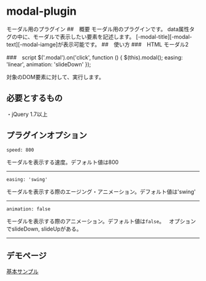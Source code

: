 # modal-plugin

モーダル用のプラグイン
##　概要
モーダル用のプラグインです。
data属性タグの中に、モーダルで表示したい要素を記述します。
[-modal-title][-modal-text][-modal-iamge]が表示可能です。
##　使い方
###　HTML
    <a data-modal-title="AddImage" data-modal-text="モーダル2" class="modal" data-modal-image="http://placehold.jp/640x240.png">モーダル2</a>
  
###　script
    $('.modal').on('click', function () {
      $(this).modal();
      easing: 'linear',
      animation: 'slideDown'
    });

対象のDOM要素に対して、実行します。
## 必要とするもの
・jQuery 1.7以上
## プラグインオプション
```speed: 800 ```

モーダルを表示する速度。デフォルト値は800
***

```easing: 'swing' ```

モーダルを表示する際のエージング・アニメーション。デフォルト値は'swing'
***

```animation: false ```

モーダルを表示する際のアニメーション。デフォルト値は`false`。  
オプションでslideDown, slideUpがある。
***

## デモページ
[基本サンプル](https://blajir.github.io/modal-plugin/)
